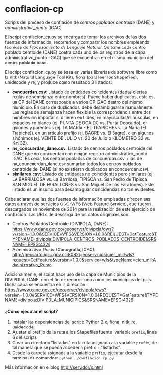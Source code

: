 conflacion-cp
=============

Scripts del proceso de conflación de *centros poblados centroide* (DANE) y *administrativo_punto* (IGAC)

El script conflacion_cp.py se encarga de tomar los archivos de las dos fuentes de información, recorrerlos y comparar los nombres empleando técnicas de *Procesamiento de Lenguaje Natural*. 
Se toma cada centro poblado centroide (DANE) contra cada uno de los registros de la capa administrativo_punto (IGAC) que se encuentran en el mismo municipio del centro poblado base. 

El script conflacion_cp.py se basa en varias librerías de software libre como la nltk (Natural Language Tool Kit), fiona (para leer los Shapefiles), unidecode y re, y produce como resultado 3 listados:

* **concuerdan.csv**: Listado de entidades coincidentes (dadas ciertas reglas de semejanza entre nombres). Puede haber duplicados, esto es, un CP del DANE corresponde a varios CP IGAC dentro del mismo municipio. En caso de duplicados, debe desambiguarse manualmente. Las reglas de semejanza hacen flexible la correspondencia entre dos nombres sin importar si difieren en tildes, en mayúsculas/minúsculas, en espacios en blanco (ej. PUNTA DE OCAIDO vs. Punta Deocaido), en guiones y paréntesis (ej. LA MARÍA - EL TRAPICHE vs. La María (El Trapiche)), en un artículo prefijo (ej. BAGRE vs. El Bagre), o en algunos sinónimos (ej. VEINTE DE JULIO vs. 20 de Julio o KILÓMETRO 32 vs. Km 32).
* **no_concuerdan_dane.csv**: Listado de centros poblados centroide del DANE que no concuerdan con ningún registro administrativo_punto IGAC. Es decir, los centros poblados de concuerdan.csv + los de no_councuerdan_dane.csv sumarían todos los centros poblados centroide del DANE (si no existieran duplicados en concuerdan.csv).
* **similares.csv**: Listado de entidades no coincidentes pero similares (ej. LA BARRIALOSA vs. La Barrilosa, TIPISCA vs. San Pedro de Tipisca, SAN MIGUEL DE FARALLONES vs. San Miguel De Los Farallones). Este listado es un insumo para desambiguar coincidencias no tan evidentes.

Cabe aclarar que las dos fuentes de información empleadas ofrecen sus datos a través de servicios OGC-WFS (Web Feature Service), que fueron descargados en noviembre de 2014 para la realización de este ejercicio de conflación. Las URLs de descarga de los datos originales son:

* Centros Poblados Centroide (DIVIPOLA, DANE): https://www.dane.gov.co/geoserver/divipola/ows?version=1.0.0&SERVICE=WFS&VERSION=1.0.0&REQUEST=GetFeature&TYPENAME=divipola:DIVIPOLA_CENTROS_POBLADOS_CENTROIDE&SRSNAME=EPSG:4326
* Administrativo_Punto (Cartografía, IGAC): http://geocarto.igac.gov.co:8082/geoservicios/cien_mil/wfs?request=GetFeature&version=1.0.0&service=wfs&typeName=cien_mil:Administrativo_Punto

Adicionalmente, el script hace uso de la capa de Municipios de la DIVIPOLA, DANE, con el fin de recorrer uno a uno los municipios del país. Dicha capa se encuentra en la dirección: 
https://www.dane.gov.co/geoserver/divipola/ows?version=1.0.0&SERVICE=WFS&VERSION=1.0.0&REQUEST=GetFeature&TYPENAME=divipola:DIVIPOLA_MUNICIPIOS&SRSNAME=EPSG:4326 

#### ¿Cómo ejecutar el script?

1. Instalar las dependencias del script: Python 2.x, fiona, nltk, re, unidecode.
2. Ajustar el prefijo de la ruta a los Shapefiles fuente (variable `prefix`, línea 6 del script).
3. Crear un directorio "listados" en la ruta asignada a la variable `prefix`, de tal manera que se pueda acceder a prefix + "listados".
4. Desde la carpeta asignada a la variable `prefix`, ejecutar desde la terminal de comandos: `python ./conflacion_cp.py`

Más información en el blog [http://servidor/x.html](http://igac.gov.co)
